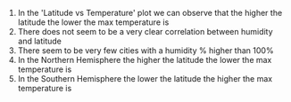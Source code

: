 1. In the 'Latitude vs Temperature' plot we can observe that the higher the latitude the lower the max temperature is
2. There does not seem to be a very clear correlation between humidity and latitude
3. There seem to be very few cities with a humidity % higher than 100%
4. In the Northern Hemisphere the higher the latitude the lower the max temperature is
5. In the Southern Hemisphere the lower the latitude the higher the max temperature is

